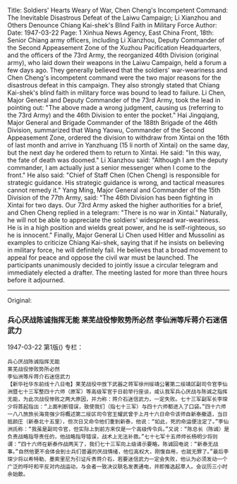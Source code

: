 Title: Soldiers' Hearts Weary of War, Chen Cheng's Incompetent Command: The Inevitable Disastrous Defeat of the Laiwu Campaign; Li Xianzhou and Others Denounce Chiang Kai-shek's Blind Faith in Military Force
Author:
Date: 1947-03-22
Page: 1
Xinhua News Agency, East China Front, 18th: Senior Chiang army officers, including Li Xianzhou, Deputy Commander of the Second Appeasement Zone of the Xuzhou Pacification Headquarters, and the officers of the 73rd Army, the reorganized 46th Division (original army), who laid down their weapons in the Laiwu Campaign, held a forum a few days ago. They generally believed that the soldiers' war-weariness and Chen Cheng's incompetent command were the two major reasons for the disastrous defeat in this campaign. They also strongly stated that Chiang Kai-shek's blind faith in military force was bound to lead to failure. Li Chen, Major General and Deputy Commander of the 73rd Army, took the lead in pointing out: "The above made a wrong judgment, causing us (referring to the 73rd Army) and the 46th Division to enter the pocket." Hai Jingqiang, Major General and Brigade Commander of the 188th Brigade of the 46th Division, summarized that Wang Yaowu, Commander of the Second Appeasement Zone, ordered the division to withdraw from Xintai on the 16th of last month and arrive in Yanzhuang (15 li north of Xintai) on the same day, but the next day he ordered them to return to Xintai. He said: "In this way, the fate of death was doomed." Li Xianzhou said: "Although I am the deputy commander, I am actually just a senior messenger when I come to the front." He also said: "Chief of Staff Chen (Chen Cheng) is responsible for strategic guidance. His strategic guidance is wrong, and tactical measures cannot remedy it." Yang Ming, Major General and Commander of the 15th Division of the 77th Army, said: "The 46th Division has been fighting in Xintai for two days. Our 73rd Army asked the higher authorities for a brief, and Chen Cheng replied in a telegram: "There is no war in Xintai." Naturally, he will not be able to appreciate the soldiers' widespread war-weariness. He is in a high position and wields great power, and he is self-righteous, so he is innocent." Finally, Major General Li Chen used Hitler and Mussolini as examples to criticize Chiang Kai-shek, saying that if he insists on believing in military force, he will definitely fail. He believes that a broad movement to appeal for peace and oppose the civil war must be launched. The participants unanimously decided to jointly issue a circular telegram and immediately elected a drafter. The meeting lasted for more than three hours before it adjourned.



<hr /> 

Original: 


### 兵心厌战陈诚指挥无能  莱芜战役惨败势所必然  李仙洲等斥蒋介石迷信武力

1947-03-22
第1版()
专栏：

    兵心厌战陈诚指挥无能
    莱芜战役惨败势所必然
    李仙洲等斥蒋介石迷信武力
    【新华社华东前线十八日电】莱芜战役中放下武器之蒋军徐州绥靖公署第二绥靖区副司令官李仙洲暨七十三军整四十六师（原军）等高级军官于日前举行座谈，咸认我军兵心厌战与陈诚之指挥无能，为此次战役惨败之两大原因，并力称：蒋介石迷信武力，一定失败。七十三军副军长李琛少将首起指出：“上面判断错误，致使我们（指七十三军）与四十六师都进入了口袋。”四十六师一八八旅旅长海竞强少将概述第二绥区司令官王耀武曾于上月十六日命令该师自新泰撤退，当日抵颜庄（新泰北十五里），但次日又命令他们重到新泰，他说：“如此，死的命运便注定了。”李仙洲氏称：“我虽是副司令官，但实际上到前方来仅是一个高级传令兵。”又说：“陈总长（陈诚）是负责战略指导责任的，他战略指导错误，战术上无法补救。”七十七军十五师师长杨明少将则谓：“四十六师在新泰作战两天了，我们七十三军向上级请示要略，陈诚回电说：“新泰无战事。”自然他更不会体会到士兵们普遍的厌战情绪，他位高权大，刚愎自用，也就无罪了。”最后李琛少将以希特勒、墨索里尼为引证斥责蒋介石，若要迷信武力一定会失败，他认为必须发动一个广泛的呼吁和平反对内战运动，与会者一致决议联名发表通电，并即推选起草人。会议历三小时余始散。
